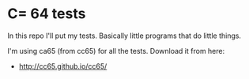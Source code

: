 # C= 64 tests
In this repo I'll put my tests. Basically little programs that do little things.

I'm using ca65 (from cc65) for all the tests. Download it from here:

* http://cc65.github.io/cc65/
